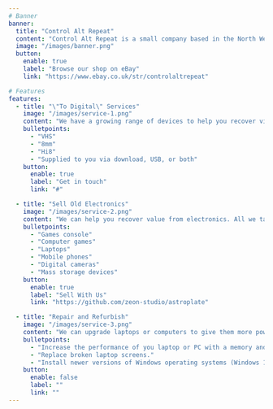 ```yaml
---
# Banner
banner:
  title: "Control Alt Repeat"
  content: "Control Alt Repeat is a small company based in the North West of the UK. We're aiming to reduce electronic waste going unloved or to waste. We can help with recoving old memories from tapes, selling your unused games consoles, or minor repairs and refurbishing. Read on to find out more about our services."
  image: "/images/banner.png"
  button:
    enable: true
    label: "Browse our shop on eBay"
    link: "https://www.ebay.co.uk/str/controlaltrepeat"

# Features
features:
  - title: "\"To Digital\" Services"
    image: "/images/service-1.png"
    content: "We have a growing range of devices to help you recover video, audio, and data from old media:"
    bulletpoints:
      - "VHS"
      - "8mm"
      - "Hi8"
      - "Supplied to you via download, USB, or both"
    button:
      enable: true
      label: "Get in touch"
      link: "#"

  - title: "Sell Old Electronics"
    image: "/images/service-2.png"
    content: "We can help you recover value from electronics. All we take is a 20% commission from the final sale price:"
    bulletpoints:
      - "Games console"
      - "Computer games"
      - "Laptops"
      - "Mobile phones"
      - "Digital cameras"
      - "Mass storage devices"
    button:
      enable: true
      label: "Sell With Us"
      link: "https://github.com/zeon-studio/astroplate"

  - title: "Repair and Refurbish"
    image: "/images/service-3.png"
    content: "We can upgrade laptops or computers to give them more power and longer life. Often this is a simple process. However it may not always be possible with some types of laptop:"
    bulletpoints:
      - "Increase the performance of you laptop or PC with a memory and RAM upgrade."
      - "Replace broken laptop screens."
      - "Install newer versions of Windows operating systems (Windows 11) or go Linux!"
    button:
      enable: false
      label: ""
      link: ""
---
```

